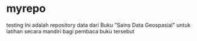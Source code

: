 # myrepo
testing
Ini adalah repository data dari Buku "Sains Data Geospasial" untuk latihan secara mandiri bagi pembaca buku tersebut
